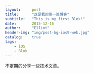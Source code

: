 ```yaml
---
layout:     post
title:      "这是我的第一篇博客"
subtitle:   "This is my first Blok!"
date:       2015-12-16
author:     "Elliot"
header-img: "img/post-bg-ios9-web.jpg"
catalog:    true
tags:
    - iOS
    - Blok
---
```

不定期的分享一些技术文章。
